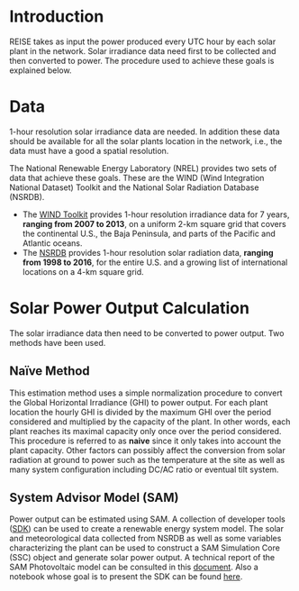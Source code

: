 # Introduction
REISE takes as input the power produced every UTC hour by each solar plant in the network. Solar irradiance data need first to be collected and then converted to power. The procedure used to achieve these goals is explained below.

# Data
1-hour resolution solar irradiance data are needed. In addition these data should be available for all the solar plants location in the network, i.e., the data must have a good a spatial resolution.

The National Renewable Energy Laboratory (NREL) provides two sets of data that achieve these goals. These are the WIND (Wind Integration National Dataset) Toolkit and the National Solar Radiation Database (NSRDB).
* The [WIND Toolkit](https://www.nrel.gov/grid/wind-toolkit.html) provides 1-hour resolution irradiance data for 7 years, **ranging from 2007 to 2013**, on a uniform 2-km square grid that covers the continental U.S., the Baja Peninsula, and parts of the Pacific and Atlantic oceans.
* The [NSRDB](https://nsrdb.nrel.gov/) provides 1-hour resolution solar radiation data, **ranging from 1998 to 2016**, for the entire U.S. and a growing list of international locations on a 4-km square grid.

# Solar Power Output Calculation
The solar irradiance data then need to be converted to power output. Two methods have been used.

## Naïve Method
This estimation method uses a simple normalization procedure to convert the Global Horizontal Irradiance (GHI) to power output. For each plant location the hourly GHI is divided by the maximum GHI over the period considered and multiplied by the capacity of the plant. In other words, each plant reaches its maximal capacity only once over the period considered. This procedure is referred to as **naive** since it only takes into account the plant capacity. Other factors can possibly affect the conversion from solar radiation at ground to power such as the temperature at the site as well as many system configuration including DC/AC ratio or eventual tilt system.


## System Advisor Model (SAM)
Power output can be estimated using SAM. A collection of developer tools ([SDK](https://sam.nrel.gov/sdk)) can be used to create a renewable energy system model. The solar and meteorological data collected from NSRDB as well as some variables characterizing the plant can be used to construct a SAM Simulation Core (SSC) object and generate solar power output. A technical report of the SAM Photovoltaic model can be consulted in this [document](https://www.nrel.gov/docs/fy18osti/67399.pdf). Also a notebook   whose goal is to present the SDK can be found [here](NSRDB/sam.ipynb).
